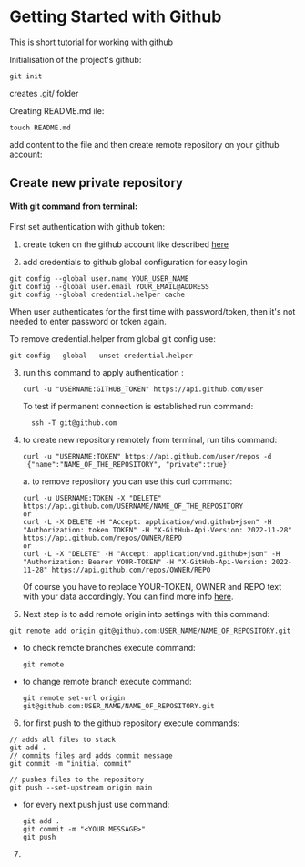

# Getting Started with Github

This is short tutorial for working with github


Initialisation of the project's github:

```terminal
git init
```

creates .git/ folder

Creating README.md ile:

```terminal
touch README.md
```

add content to the file and then create remote repository on your github account:

## Create new private repository

#### With git command from terminal:

First set authentication with github token:
1. create token on the github account like described [here](https://docs.github.com/en/authentication/keeping-your-account-and-data-secure/managing-your-personal-access-tokens)

2. add credentials to github global configuration for easy login

```terminal
git config --global user.name YOUR_USER_NAME
git config --global user.email YOUR_EMAIL@ADDRESS
git config --global credential.helper cache
```

When user authenticates for the first time with password/token, then it's not needed to enter password or token again.

To remove credential.helper from global git config use:

```terminal
git config --global --unset credential.helper
```

3. run this command to apply authentication :
   
     ```terminal
     curl -u "USERNAME:GITHUB_TOKEN" https://api.github.com/user
     ```

    To test if permanent connection is established run command:

    ```terminal
      ssh -T git@github.com
    ```

4. to create new repository remotely from terminal, run tihs command:
   
    ```terminal
    curl -u "USERNAME:TOKEN" https://api.github.com/user/repos -d '{"name":"NAME_OF_THE_REPOSITORY", "private":true}'
    ```

   a. to remove repository you can use this curl command:

    ```terminal
    curl -u USERNAME:TOKEN -X "DELETE" https://api.github.com/USERNAME/NAME_OF_THE_REPOSITORY
    or
    curl -L -X DELETE -H "Accept: application/vnd.github+json" -H "Authorization: token TOKEN" -H "X-GitHub-Api-Version: 2022-11-28" https://api.github.com/repos/OWNER/REPO
    or
    curl -L -X "DELETE" -H "Accept: application/vnd.github+json" -H "Authorization: Bearer YOUR-TOKEN" -H "X-GitHub-Api-Version: 2022-11-28" https://api.github.com/repos/OWNER/REPO
    ```

      Of course you have to replace YOUR-TOKEN, OWNER and REPO text with your data accordingly. You can find more info [here](https://docs.github.com/en/enterprise-server@3.10/rest/repos/repos?apiVersion=2022-11-28#delete-a-repository).
   
5. Next step is to add remote origin into settings with this command:
   
```terminal
git remote add origin git@github.com:USER_NAME/NAME_OF_REPOSITORY.git
```

* to check remote branches execute command: 
  ```terminal
  git remote
  ```
* to change remote branch execute command:
  ```terminal
  git remote set-url origin git@github.com:USER_NAME/NAME_OF_REPOSITORY.git
  ```


6. for first push to the github repository execute commands:
```terminal
// adds all files to stack 
git add .
// commits files and adds commit message
git commit -m "initial commit"

// pushes files to the repository
git push --set-upstream origin main
```

* for every next push just use command:
  ```terminal
  git add .
  git commit -m "<YOUR MESSAGE>"
  git push
  ```

7. 
